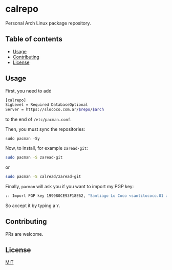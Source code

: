 # calrepo

Personal Arch Linux package repository.

## Table of contents
  - [Usage <a name="usage"></a>](#usage-)
  - [Contributing <a name="contributing"></a>](#contributing-)
  - [License <a name="license"></a>](#license-)

## Usage <a name="usage"></a>

First, you need to add

```bash
[calrepo]
SigLevel = Required DatabaseOptional
Server = https://slococo.com.ar/$repo/$arch
```

to the end of `/etc/pacman.conf`.

Then, you must sync the repositories:

```
sudo pacman -Sy
```

Now, to install, for example `zaread-git`:

```bash
sudo pacman -S zaread-git
```

or

```bash
sudo pacman -S calread/zaread-git
```

Finally, `pacman` will ask you if you want to import my PGP key:

```bash
:: Import PGP key 199980CE93F18E62, "Santiago Lo Coco <santilococo.01 at gmail dot com>"? [Y/n]
```

So accept it by typing a `Y`.

## Contributing <a name="contributing"></a>
PRs are welcome.

## License <a name="license"></a>
[MIT](https://raw.githubusercontent.com/santilococo/calrepo/master/LICENSE.md)
